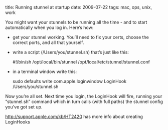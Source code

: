 title: Running stunnel at startup
date: 2009-07-22
tags:  mac, ops, unix, work

You might want your stunnels to be running all the time - and to start automatically when you log in. Here’s how:

  * get your stunnel working. You’ll need to fix your certs, choose the correct ports, and all that yourself.
  * write a script (/Users/you/stunnel.sh) that’s just like this:

    #!/bin/sh
    /opt/local/bin/stunnel /opt/local/etc/stunnel/stunnel.conf

  * in a terminal window write this:

    sudo defaults write com.apple.loginwindow LoginHook /Users/you/stunnel.sh

Now you’re all set. Next time you login, the LoginHook will fire, running your “stunnel.sh” command which in turn calls 
(with full paths) the stunnel config you’ve got set up.

<http://support.apple.com/kb/HT2420> has more info about creating LoginHooks

